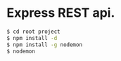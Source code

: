 # Express REST api.


```sh
$ cd root project
$ npm install -d
$ npm install -g nodemon
$ nodemon
```

